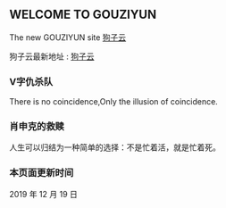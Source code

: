 ## WELCOME TO GOUZIYUN

The new GOUZIYUN site  [狗子云](https://www.gougoujiasu.xyz/) 

狗子云最新地址 : [狗子云](https://www.gougoujiasu.xyz/) 

### V字仇杀队

There is no coincidence,Only the illusion of coincidence.

### 肖申克的救赎

人生可以归结为一种简单的选择：不是忙着活，就是忙着死。

### 本页面更新时间

2019 年 12 月 19 日

